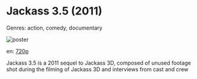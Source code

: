# Jackass 3.5 (2011)

Genres: action, comedy, documentary

![poster](http://image.tmdb.org/t/p/w500/ppjN0BZaOJ6aHMXsECHJ0dpFb8Z.jpg)

en:
  [720p](magnet:?xt=urn:btih:414E03C8D0CEC32EB558220FC6EECA64A752427B&tr=udp://glotorrents.pw:6969/announce&tr=udp://tracker.opentrackr.org:1337/announce&tr=udp://torrent.gresille.org:80/announce&tr=udp://tracker.openbittorrent.com:80&tr=udp://tracker.coppersurfer.tk:6969&tr=udp://tracker.leechers-paradise.org:6969&tr=udp://p4p.arenabg.ch:1337&tr=udp://tracker.internetwarriors.net:1337)
  


Jackass 3.5 is a 2011 sequel to Jackass 3D, composed of unused footage shot during the filming of Jackass 3D and interviews from cast and crew